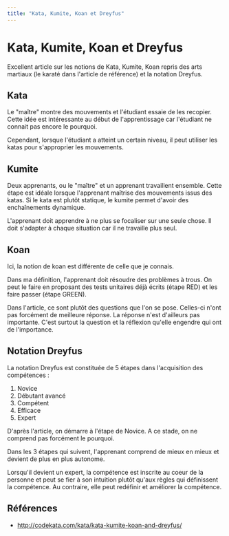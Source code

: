 ```yaml
---
title: "Kata, Kumite, Koan et Dreyfus"
---
```


# Kata, Kumite, Koan et Dreyfus

Excellent article sur les notions de Kata, Kumite, Koan repris des arts martiaux (le karaté dans l'article de référence) et la notation Dreyfus.

## Kata
Le "maître" montre des mouvements et l'étudiant essaie de les recopier. Cette idée 
est intéressante au début de l'apprentissage car l'étudiant ne connait pas encore le pourquoi.

Cependant, lorsque l'étudiant a atteint un certain niveau, il peut utiliser les katas pour s'approprier les mouvements.

## Kumite
Deux apprenants, ou le "maître" et un apprenant travaillent ensemble. Cette étape est idéale lorsque l'apprenant maîtrise des mouvements issus des katas. Si le kata est plutôt statique, le kumite permet d'avoir des enchaînements dynamique.

L'apprenant doit apprendre à ne plus se focaliser sur une seule chose. Il doit s'adapter à chaque situation car il ne travaille plus seul.

## Koan
Ici, la notion de koan est différente de celle que je connais.

Dans ma définition, l'apprenant doit résoudre des problèmes à trous. On peut le faire en proposant des tests unitaires déjà écrits (étape RED) et les faire passer (étape GREEN).

Dans l'article, ce sont plutôt des questions que l'on se pose. Celles-ci n'ont pas forcément de meilleure réponse. La réponse n'est d'ailleurs pas importante. C'est surtout la question et la réflexion qu'elle engendre qui ont de l'importance.

## Notation Dreyfus
La notation Dreyfus est constituée de 5 étapes dans l'acquisition des compétences : 

1.  Novice
2.  Débutant avancé
3.  Compétent
4.  Efficace
5.  Expert

D'après l'article, on démarre à l'étape de Novice. A ce stade, on ne comprend pas forcément le pourquoi.

Dans les 3 étapes qui suivent, l'apprenant comprend de mieux en mieux et devient de plus en plus autonome. 

Lorsqu'il devient un expert, la compétence est inscrite au coeur de la personne et peut se fier à son intuition plutôt qu'aux règles qui définissent la compétence. Au contraire, elle peut redéfinir et améliorer la compétence.


## Références
- http://codekata.com/kata/kata-kumite-koan-and-dreyfus/

